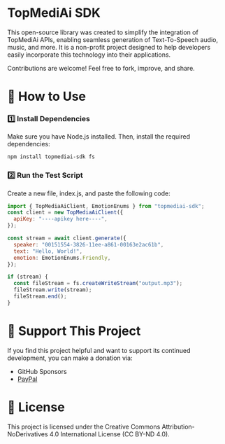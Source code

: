 # TopMediAi SDK

This open-source library was created to simplify the integration of TopMediAi APIs, enabling seamless generation of Text-To-Speech audio, music, and more. It is a non-profit project designed to help developers easily incorporate this technology into their applications.

Contributions are welcome! Feel free to fork, improve, and share. 

# 🚀 How to Use

### 1️⃣ Install Dependencies

Make sure you have Node.js installed. Then, install the required dependencies:

```bash
npm install topmediai-sdk fs
```

### 2️⃣ Run the Test Script

Create a new file, index.js, and paste the following code:

```js
import { TopMediaAiClient, EmotionEnums } from "topmediai-sdk";
const client = new TopMediaAiClient({
  apiKey: "----apikey here----",
});

const stream = await client.generate({
  speaker: "00151554-3826-11ee-a861-00163e2ac61b",
  text: "Hello, World!",
  emotion: EmotionEnums.Friendly,
});

if (stream) {
  const fileStream = fs.createWriteStream("output.mp3");
  fileStream.write(stream);
  fileStream.end();
}
```
# 💖 Support This Project
If you find this project helpful and want to support its continued development, you can make a donation via:

- GitHub Sponsors
- [PayPal](https://www.paypal.com/donate/?business=QV6Z6FXJBS6MS&no_recurring=0&item_name=%F0%9F%99%82&currency_code=USD)

# 📝 License
This project is licensed under the Creative Commons Attribution-NoDerivatives 4.0 International License (CC BY-ND 4.0).